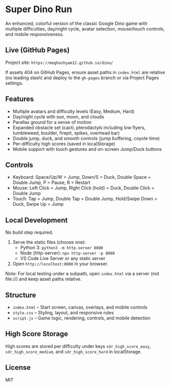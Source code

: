 # Super Dino Run

An enhanced, colorful version of the classic Google Dino game with multiple difficulties, day/night cycle, avatar selection, mouse/touch controls, and mobile responsiveness.

## Live (GitHub Pages)
Project site: `https://meghashyam12.github.io/dino/`

If assets 404 on GitHub Pages, ensure asset paths in `index.html` are relative (no leading slash) and deploy to the `gh-pages` branch or via Project Pages settings.

## Features
- Multiple avatars and difficulty levels (Easy, Medium, Hard)
- Day/night cycle with sun, moon, and clouds
- Parallax ground for a sense of motion
- Expanded obstacle set (cacti, pterodactyls including low flyers, tumbleweed, boulder, firepit, spikes, overhead bar)
- Double jump, duck, and smooth controls (jump buffering, coyote time)
- Per-difficulty high scores (saved in localStorage)
- Mobile support with touch gestures and on-screen Jump/Duck buttons

## Controls
- Keyboard: Space/Up/W = Jump, Down/S = Duck, Double Space = Double Jump, P = Pause, R = Restart
- Mouse: Left Click = Jump, Right Click (hold) = Duck, Double Click = Double Jump
- Touch: Tap = Jump, Double Tap = Double Jump, Hold/Swipe Down = Duck, Swipe Up = Jump

## Local Development
No build step required.

1. Serve the static files (choose one):
   - Python 3: `python3 -m http.server 8080`
   - Node (http-server): `npx http-server -p 8080`
   - VS Code Live Server or any static server
2. Open `http://localhost:8080` in your browser.

Note: For local testing under a subpath, open `index.html` via a server (not file://) and keep asset paths relative.

## Structure
- `index.html` – Start screen, canvas, overlays, and mobile controls
- `style.css` – Styling, layout, and responsive rules
- `script.js` – Game logic, rendering, controls, and mobile detection

## High Score Storage
High scores are stored per difficulty under keys `sdr_high_score_easy`, `sdr_high_score_medium`, and `sdr_high_score_hard` in localStorage.

## License
MIT
